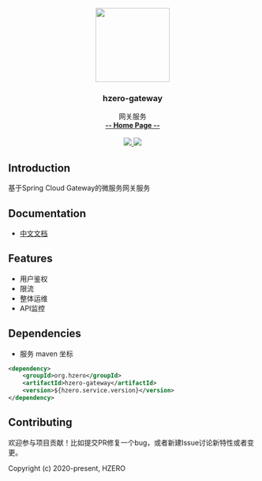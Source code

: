 <p align="center">
    <img src="https://file.open.hand-china.com/hsop-image/doc_classify/0/fed03e0fcb9d4a408d5be052fced12d1/hzero.png" width="150">
    <h3><p style="text-align:center">hzero-gateway</p></h3>
    <p align="center">
        网关服务
        <br>
        <a href="http://open.hand-china.com/document-center/doc/application/10039/10149?doc_id=4987"><strong>-- Home Page --</strong></a>
        <br>
        <br>
         <a href="https://xxxxx">
             <img src="https://img.shields.io/github/release/xuxueli/xxl-api.svg" >
         </a>
         <a href="http://www.gnu.org/licenses/gpl-3.0.html">
             <img src="https://img.shields.io/badge/license-GPLv3-blue.svg" >
         </a>
    </p>    
</p>


## Introduction
基于Spring Cloud Gateway的微服务网关服务


## Documentation
- [中文文档](http://open.hand-china.com/document-center/doc/application/10039/10149?doc_id=4987)


## Features

- 用户鉴权
- 限流
- 整体运维
- API监控

## Dependencies

* 服务 maven 坐标

```xml
<dependency>
    <groupId>org.hzero</groupId>
    <artifactId>hzero-gateway</artifactId>
    <version>${hzero.service.version}</version>
</dependency>
```

## Contributing

欢迎参与项目贡献！比如提交PR修复一个bug，或者新建Issue讨论新特性或者变更。

Copyright (c) 2020-present, HZERO
